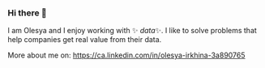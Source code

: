 ### Hi there 👋

I am Olesya and I enjoy working with ✨ _data_✨. I like to solve problems that help companies get real value from their data.

More about me on: https://ca.linkedin.com/in/olesya-irkhina-3a890765

<!--
**itekkie/itekkie** is a ✨ _special_ ✨ repository because its `README.md` (this file) appears on your GitHub profile.

Here are some ideas to get you started:

- 🔭 I’m currently working on ...
- 🌱 I’m currently learning ...
- 👯 I’m looking to collaborate on ...
- 🤔 I’m looking for help with ...
- 💬 Ask me about ...
- 📫 How to reach me: ...
- 😄 Pronouns: ...
- ⚡ Fun fact: ...
-->
